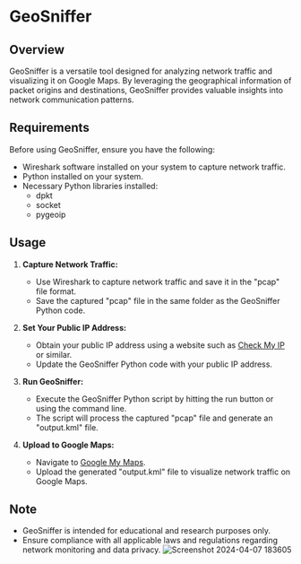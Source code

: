# GeoSniffer

## Overview
GeoSniffer is a versatile tool designed for analyzing network traffic and visualizing it on Google Maps. By leveraging the geographical information of packet origins and destinations, GeoSniffer provides valuable insights into network communication patterns.

## Requirements
Before using GeoSniffer, ensure you have the following:
- Wireshark software installed on your system to capture network traffic.
- Python installed on your system.
- Necessary Python libraries installed:
  - dpkt
  - socket
  - pygeoip

## Usage
1. **Capture Network Traffic:**
   - Use Wireshark to capture network traffic and save it in the "pcap" file format.
   - Save the captured "pcap" file in the same folder as the GeoSniffer Python code.

2. **Set Your Public IP Address:**
   - Obtain your public IP address using a website such as [Check My IP](https://www.whatismyip.com/) or similar.
   - Update the GeoSniffer Python code with your public IP address.

3. **Run GeoSniffer:**
   - Execute the GeoSniffer Python script by hitting the run button or using the command line.
   - The script will process the captured "pcap" file and generate an "output.kml" file.

4. **Upload to Google Maps:**
   - Navigate to [Google My Maps](https://www.google.com/mymaps).
   - Upload the generated "output.kml" file to visualize network traffic on Google Maps.

## Note
- GeoSniffer is intended for educational and research purposes only.
- Ensure compliance with all applicable laws and regulations regarding network monitoring and data privacy.
![Screenshot 2024-04-07 183605](https://github.com/CodeCraftersgcuf/GeoSniffer--Google-Location-Packet-Tracer/assets/145552963/d950f4bd-7ede-4a9a-b07b-acfff6a2a52d)
